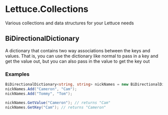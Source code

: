 # Lettuce.Collections

Various collections and data structures for your Lettuce needs

## BiDirectionalDictionary

A dictionary that contains two way associations between the keys and values. That is, you can use the dictionary like normal to pass in a key and get the value out, but you can also pass in the value to get the key out

### Examples

```csharp
BiDirectionalDictionary<string, string> nickNames = new BiDirectionalDictionary<string, string>();
nickNames.Add("Cameron", "Cam");
nickNames.Add("Tommy", "Tom");

nickNames.GetValue("Cameron"); // returns "Cam"
nickNames.GetKey("Cam"); // returns "Cameron"
```